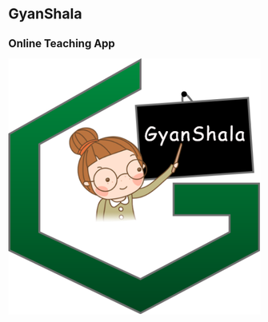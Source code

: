 # GyanShala
## Online Teaching App
![](https://github.com/ojasjain24/GyanShala/blob/master/app/src/main/res/drawable/logo.png)

